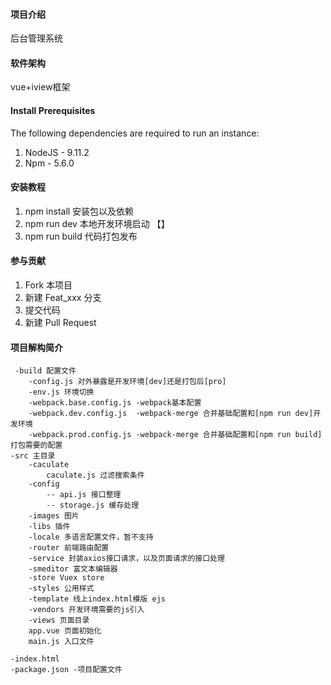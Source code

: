 #### 项目介绍
后台管理系统

#### 软件架构
vue+iview框架

#### Install Prerequisites
The following dependencies are required to run an instance:

1. NodeJS - 9.11.2
2. Npm - 5.6.0
#### 安装教程

1. npm install 安装包以及依赖
2. npm run dev 本地开发环境启动 【】
3. npm run build 代码打包发布

#### 参与贡献

1. Fork 本项目
2. 新建 Feat_xxx 分支
3. 提交代码
4. 新建 Pull Request

#### 项目解构简介
     -build 配置文件
        -config.js 对外暴露是开发环境[dev]还是打包后[pro]
        -env.js 环境切换
        -webpack.base.config.js -webpack基本配置
        -webpack.dev.config.js  -webpack-merge 合并基础配置和[npm run dev]开发环境
        -webpack.prod.config.js -webpack-merge 合并基础配置和[npm run build]打包需要的配置
    -src 主目录
        -caculate
            caculate.js 过滤搜索条件
        -config
            -- api.js 接口整理
            -- storage.js 缓存处理
        -images 图片
        -libs 插件
        -locale 多语言配置文件，暂不支持
        -router 前端路由配置
        -service 封装axios接口请求，以及页面请求的接口处理
        -smeditor 富文本编辑器
        -store Vuex store
        -styles 公用样式
        -template 线上index.html模版 ejs
        -vendors 开发环境需要的js引入
        -views 页面目录
        app.vue 页面初始化
        main.js 入口文件

    -index.html
    -package.json -项目配置文件
